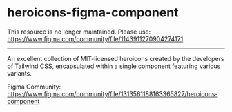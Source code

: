 # heroicons-figma-component

This resource is no longer maintained. Please use: https://www.figma.com/community/file/1143911270904274171

---

An excellent collection of MIT-licensed heroicons created by the developers of Tailwind CSS, encapsulated within a single component featuring various variants.

Figma Community: https://www.figma.com/community/file/1313561188163365827/heroicons-component
